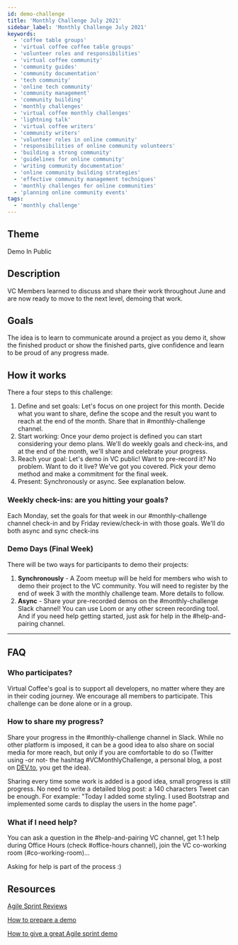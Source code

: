 ```yaml
---
id: demo-challenge
title: 'Monthly Challenge July 2021'
sidebar_label: 'Monthly Challenge July 2021'
keywords:
  - 'coffee table groups'
  - 'virtual coffee coffee table groups'
  - 'volunteer roles and responsibilities'
  - 'virtual coffee community'
  - 'community guides'
  - 'community documentation'
  - 'tech community'
  - 'online tech community'
  - 'community management'
  - 'community building'
  - 'monthly challenges'
  - 'virtual coffee monthly challenges'
  - 'lightning talk'
  - 'virtual coffee writers'
  - 'community writers'
  - 'volunteer roles in online community'
  - 'responsibilities of online community volunteers'
  - 'building a strong community'
  - 'guidelines for online community'
  - 'writing community documentation'
  - 'online community building strategies'
  - 'effective community management techniques'
  - 'monthly challenges for online communities'
  - 'planning online community events'
tags:
  - 'monthly challenge'
---
```


## Theme

Demo In Public

## Description

VC Members learned to discuss and share their work throughout June and are now ready to move to the next level, demoing that work.

## Goals

The idea is to learn to communicate around a project as you demo it, show the finished product or show the finished parts, give confidence and learn to be proud of any progress made.

## How it works

There a four steps to this challenge:

1. Define and set goals: Let's focus on one project for this month. Decide what you want to share, define the scope and the result you want to reach at the end of the month. Share that in #monthly-challenge channel.
2. Start working: Once your demo project is defined you can start considering your demo plans. We'll do weekly goals and check-ins, and at the end of the month, we'll share and celebrate your progress.
3. Reach your goal: Let's demo in VC public! Want to pre-record it? No problem. Want to do it live? We've got you covered. Pick your demo method and make a commitment for the final week.
4. Present: Synchronously or async. See explanation below.

### Weekly check-ins: are you hitting your goals?

Each Monday, set the goals for that week in our #monthly-challenge channel check-in and by Friday review/check-in with those goals. We'll do both async and sync check-ins

### Demo Days (Final Week)

There will be two ways for participants to demo their projects:

1. **Synchronously** - A Zoom meetup will be held for members who wish to demo their project to the VC community. You will need to register by the end of week 3 with the monthly challenge team. More details to follow.
2. **Async** - Share your pre-recorded demos on the #monthly-challenge Slack channel! You can use Loom or any other screen recording tool. And if you need help getting started, just ask for help in the #help-and-pairing channel.

---

## FAQ

### Who participates?

Virtual Coffee's goal is to support all developers, no matter where they are in their coding journey. We encourage all members to participate.
This challenge can be done alone or in a group.

### How to share my progress?

Share your progress in the #monthly-challenge channel in Slack. While no other platform is imposed, it can be a good idea to also share on social media for more reach, but only if you are comfortable to do so (Twitter using -or not- the hashtag #VCMonthlyChallenge, a personal blog, a post on [DEV.to](https://dev.to/), you get the idea).

Sharing every time some work is added is a good idea, small progress is still progress. No need to write a detailed blog post: a 140 characters Tweet can be enough.
For example: "Today I added some styling. I used Bootstrap and implemented some cards to display the users in the home page".

### What if I need help?

You can ask a question in the #help-and-pairing VC channel, get 1:1 help during Office Hours (check #office-hours channel), join the VC co-working room (#co-working-room)...

Asking for help is part of the process :)

## Resources

[Agile Sprint Reviews](https://www.atlassian.com/agile/scrum/sprint-reviews)

[How to prepare a demo](https://www.goodrequest.com/blog/how-to-prepare-for-a-demo-or-presentation-of-a-software-project)

[How to give a great Agile sprint demo](https://dev.acquia.com/blog/how-to-give-a-great-agilescrum-sprint-demo/09/08/2018/19771)

